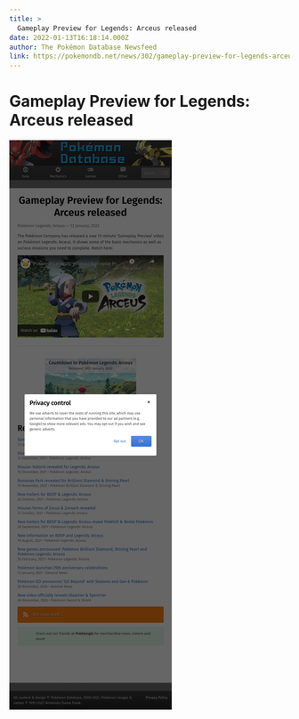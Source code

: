 ```yaml
---
title: >
  Gameplay Preview for Legends: Arceus released
date: 2022-01-13T16:18:14.000Z
author: The Pokémon Database Newsfeed
link: https://pokemondb.net/news/302/gameplay-preview-for-legends-arceus-released
---
```

# Gameplay Preview for Legends: Arceus released

[![Gameplay Preview for Legends: Arceus released](./screenshot.png)](https://pokemondb.net/news/302/gameplay-preview-for-legends-arceus-released)
